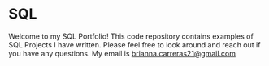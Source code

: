 # SQL
Welcome to my SQL Portfolio! This code repository contains examples of SQL Projects I have written. Please feel free to look around and reach out if you have any questions. My email is brianna.carreras21@gmail.com
